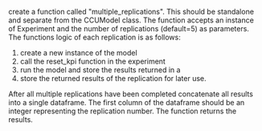 create a function called "multiple_replications". This should be standalone and separate from the CCUModel class. The function accepts an instance of Experiment and the number of replications (default=5) as parameters. The functions logic of each replication is as follows:

1. create a new instance of the model
2. call the reset_kpi function in the experiment 
3. run the model and store the results returned in a 
4. store the returned results of the replication for later use.

After all multiple replications have been completed concatenate all results into a single dataframe. The first column of the dataframe should be an integer representing the replication number. The function returns the results.
